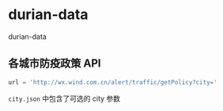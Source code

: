 # durian-data

durian-data

## 各城市防疫政策 API

```python
url = 'http://wx.wind.com.cn/alert/traffic/getPolicy?city='
```

`city.json` 中包含了可选的 city 参数
